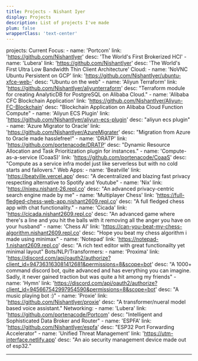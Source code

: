 ```yaml
---
title: Projects - Nishant Iyer
display: Projects
description: List of projects I've made
plum: false
wrapperClass: 'text-center'
---
```


projects:
  Current Focus:
    - name: 'Portcom'
      link: 'https://github.com/NishantIyer'
      desc: 'The World\'s First Brokerized HCI'
    - name: 'Lubera'
      link: 'https://github.com/NishantIyer'
      desc: 'The World\'s First Ultra Low Bandwidth Thin Client Architecture'
  Cloud:
    - name: 'NoVNC Ubuntu Persistent on GCP'
      link: 'https://github.com/NishantIyer/ubuntu-xfce-web-'
      desc: "Ubuntu on the web"
    - name: 'Aliyun Terraform'
      link: 'https://github.com/NishantIyer/aliyunterraform'
      desc: "Terraform module for creating AnalyticDB for PostgreSQL on Alibaba Cloud."
    - name: 'Alibaba CFC Blockchain Application'
      link: 'https://github.com/NishantIyer/Aliyun-FC-Blockchain'
      desc: "Blockchain Application on Alibaba Cloud Function Compute"
    - name: 'Aliyun ECS Plugin'
      link: 'https://github.com/NishantIyer/aliyun-ecs-plugin'
      desc: "aliyun ecs plugin"
    - name: 'Azure Migrator to Oracle'
      link: 'https://github.com/NishantIyer/AzureMigrater'
      desc: "Migration from Azure to Oracle made hasslefree!"
    - name: 'DRATP'
      link: 'https://github.com/portenacode/DRATP'
      desc: "Dynamic Resource Allocation and Task Prioritization plugin for instances."
    - name: 'Compute-as-a-service (CoaaS)'
      link: 'https://github.com/portenacode/CoaaS'
      desc: "Compute as a service infra model just like serverless but with no cold starts and failovers."
  Web Apps:
    - name: 'Beatville'
      link: 'https://beatville.vercel.app'
      desc: "A decentralized and blazing fast privacy respecting alternative to Spotify and Youtube"
    - name: 'Nix'
      link: 'https://nixeu.nishant-26.repl.co'
      desc: "An advanced privacy-centric search engine made by me"
    - name: 'Multiplayer Chess'
      link: 'https://full-fledged-chess-web-app.nishant2609.repl.co'
      desc: "A full fledged chess app with chat functionality."
    - name: 'Cicada'
      link: 'https://cicada.nishant2609.repl.co'
      desc: "An advanced game where there's a line and you hit the balls with it removing all the anger you have on your husband"
    - name: 'Chess AI'
      link: 'https://can-you-beat-my-chess-algorithm.nishant2609.repl.co'
      desc: "Hope you beat my chess algorithm i made using minimax"
    - name: 'Notepad'
      link: 'https://notepad-1.nishant2609.repl.co'
      desc: "A rich text editor with great functionailty yet minimal layout"
  Bots/NLP/Transformers:
    - name: 'Proxima'
      link: 'https://discord.com/api/oauth2/authorize?client_id=947363163081412681&permissions=8&scope=bot'
      desc: "A 1000+ command discord bot, quite advanced and has everything you can imagine. Sadly, it never gained traction but was quite a hit among my friends"
    - name: 'Hymn'
      link: 'https://discord.com/api/oauth2/authorize?client_id=945667542997954590&permissions=8&scope=bot'
      desc: "A music playing bot :)"
    - name: 'Proxie'
      link: 'https://github.com/NishantIyer/proxie'
      desc: "A transformer/nueral model based voice assistant."
  Networking:
    - name: 'Lubera'
      link: 'https://github.com/portenacode/Portcom'
      desc: "Intelligent and Sophisticated Data Broker and Router"
    - name: 'ESPFA'
      link: 'https://github.com/NishantIyer/espfa'
      desc: "ESP32 Port Forwarding Accelerator"
    - name: 'Unified Threat Management'
      link: 'https://utm-interface.netlify.app'
      desc: "An aio security management device made out of esp32."

---

<!-- @layout-full-width -->

<ListProjects :projects="frontmatter.projects" />
